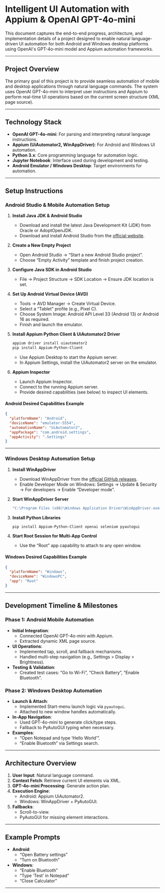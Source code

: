 # Intelligent UI Automation with Appium & OpenAI GPT-4o-mini

This document captures the end-to-end progress, architecture, and implementation details of a project designed to enable natural language-driven UI automation for both Android and Windows desktop platforms using OpenAI's GPT-4o-mini model and Appium automation frameworks.

---

## Project Overview

The primary goal of this project is to provide seamless automation of mobile and desktop applications through natural language commands. The system uses OpenAI GPT-4o-mini to interpret user instructions and Appium to perform real-time UI operations based on the current screen structure (XML page source).

---

## Technology Stack

- **OpenAI GPT-4o-mini**: For parsing and interpreting natural language instructions.
- **Appium (UiAutomator2, WinAppDriver)**: For Android and Windows UI automation.
- **Python 3.x**: Core programming language for automation logic.
- **Jupyter Notebook**: Interface used during development and testing.
- **Android Emulator / Windows Desktop**: Target environments for automation.

---

## Setup Instructions

### Android Studio & Mobile Automation Setup

1. **Install Java JDK & Android Studio**
   - Download and install the latest Java Development Kit (JDK) from Oracle or AdoptOpenJDK.
   - Download and install Android Studio from the [official website](https://developer.android.com/studio).

2. **Create a New Empty Project**
   - Open Android Studio → “Start a new Android Studio project”.
   - Choose “Empty Activity” template and finish project creation.

3. **Configure Java SDK in Android Studio**
   - File → Project Structure → SDK Location → Ensure JDK location is set.

4. **Set Up Android Virtual Device (AVD)**
   - Tools → AVD Manager → Create Virtual Device.
   - Select a “Tablet” profile (e.g., Pixel C).
   - Choose System Image: Android API Level 33 (Android 13) or Android 16 as required.
   - Finish and launch the emulator.

5. **Install Appium Python Client & UiAutomator2 Driver**
   ```bash
   appium driver install uiautomator2
   pip install Appium-Python-Client
   
   ```
   - Use Appium Desktop to start the Appium server.
   - In Appium Settings, install the UiAutomator2 server on the emulator.

6. **Appium Inspector**
   - Launch Appium Inspector.
   - Connect to the running Appium server.
   - Provide desired capabilities (see below) to inspect UI elements.

#### Android Desired Capabilities Example
```json
{
  "platformName": "Android",
  "deviceName": "emulator-5554",
  "automationName": "UiAutomator2",
  "appPackage": "com.android.settings",
  "appActivity": ".Settings"
}
```

---

### Windows Desktop Automation Setup

1. **Install WinAppDriver**
   - Download WinAppDriver from the [official GitHub releases](https://github.com/microsoft/WinAppDriver/releases).
   - Enable Developer Mode on Windows: Settings → Update & Security → For developers → Enable “Developer mode”.

2. **Start WinAppDriver Server**
   ```bash
   "C:\Program Files (x86)\Windows Application Driver\WinAppDriver.exe"
   ```

3. **Install Python Libraries**
   ```bash
   pip install Appium-Python-Client openai selenium pyautogui
   ```

4. **Start Root Session for Multi-App Control**
   - Use the “Root” app capability to attach to any open window.

#### Windows Desired Capabilities Example
```json
{
  "platformName": "Windows",
  "deviceName": "WindowsPC",
  "app": "Root"
}
```

---

## Development Timeline & Milestones

### Phase 1: Android Mobile Automation

- **Initial Integration**:
  - Connected OpenAI GPT-4o-mini with Appium.
  - Extracted dynamic XML page source.
- **UI Operations**:
  - Implemented tap, scroll, and fallback mechanisms.
  - Handled multi-step navigation (e.g., Settings > Display > Brightness).
- **Testing & Validation**:
  - Created test cases: “Go to Wi-Fi”, “Check Battery”, “Enable Bluetooth”.

### Phase 2: Windows Desktop Automation

- **Launch & Attach**:
  - Implemented Start-menu launch logic via `pyautogui`.
  - Attached to new window handles automatically.
- **In-App Navigation**:
  - Used GPT-4o-mini to generate click/type steps.
  - Fallback to PyAutoGUI typing when necessary.
- **Examples**:
  - “Open Notepad and type ‘Hello World’”.
  - “Enable Bluetooth” via Settings search.

---

## Architecture Overview

1. **User Input**: Natural language command.
2. **Context Fetch**: Retrieve current UI elements via XML.
3. **GPT-4o-mini Processing**: Generate action plan.
4. **Execution Engine**:
   - Android: Appium UiAutomator2.
   - Windows: WinAppDriver + PyAutoGUI.
5. **Fallbacks**:
   - Scroll-to-view.
   - PyAutoGUI for missing element interactions.

---

## Example Prompts

- **Android**:
  - “Open Battery settings”
  - “Turn on Bluetooth”
- **Windows**:
  - “Enable Bluetooth”
  - “Type ‘Test’ in Notepad”
  - “Close Calculator”

---
